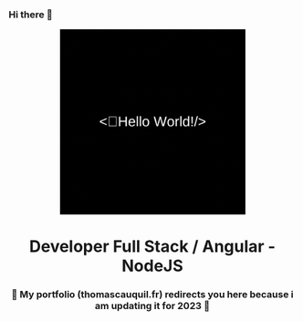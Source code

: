 ### Hi there 👋

<div align="center">
<img src="https://github.com/dulabdul/dulabdul/blob/main/welcome_greeting.gif?raw=true" align="center" height="325" />
</div>  
  
# <div align="center">Developer Full Stack / Angular - NodeJS</div>

### <div align="center">🚧 My portfolio (thomascauquil.fr) redirects you here because i am updating it for 2023 🚧</div><br />
